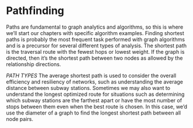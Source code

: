# Pathfinding
Paths are fundamental to graph analytics and algorithms, so this is where we’ll start our chapters with specific algorithm examples. Finding shortest paths is probably the most frequent task performed with graph algorithms and is a precursor for several different types of analysis. The shortest path is the traversal route with the fewest hops or lowest weight. If the graph is directed, then it’s the shortest path between two nodes as allowed by the relationship directions.

*PATH TYPES*
The average shortest path is used to consider the overall efficiency and resiliency of networks, such as understanding the average distance between subway stations. Sometimes we may also want to understand the longest optimized route for situations such as determining which subway stations are the farthest apart or have the most number of stops between them even when the best route is chosen. In this case, we’d use the diameter of a graph to find the longest shortest path between all node pairs.